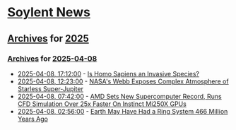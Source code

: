 # [Soylent News](../../../README.md)

## [Archives](../../index.md) for [2025](../index.md)

### [Archives](../../index.md) for [2025-04-08](index.md)

* [2025-04-08, 17:12:00](https://soylentnews.org/article.pl?sid=25/04/07/157225&from=rss) - [Is Homo Sapiens an Invasive Species?](https://soylentnews.org/article.pl?sid=25/04/07/157225&from=rss)
* [2025-04-08, 12:23:00](https://soylentnews.org/article.pl?sid=25/04/07/154254&from=rss) - [NASA's Webb Exposes Complex Atmosphere of Starless Super-Jupiter](https://soylentnews.org/article.pl?sid=25/04/07/154254&from=rss)
* [2025-04-08, 07:42:00](https://soylentnews.org/article.pl?sid=25/04/07/151226&from=rss) - [AMD Sets New Supercomputer Record, Runs CFD Simulation Over 25x Faster On Instinct Mi250X GPUs ](https://soylentnews.org/article.pl?sid=25/04/07/151226&from=rss)
* [2025-04-08, 02:56:00](https://soylentnews.org/article.pl?sid=25/04/07/0055209&from=rss) - [Earth May Have Had a Ring System 466 Million Years Ago](https://soylentnews.org/article.pl?sid=25/04/07/0055209&from=rss)
